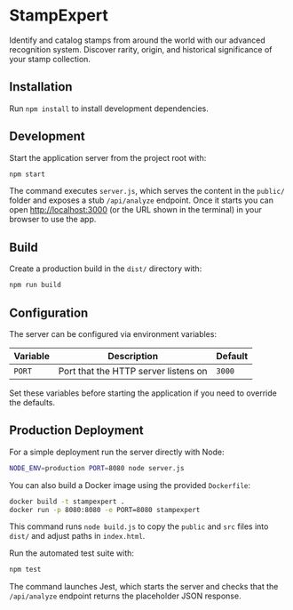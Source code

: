# StampExpert
Identify and catalog stamps from around the world with our advanced recognition system. Discover rarity, origin, and historical significance of your stamp collection.

## Installation
Run `npm install` to install development dependencies.

## Development
Start the application server from the project root with:

```bash
npm start
```

The command executes `server.js`, which serves the content in the `public/` folder and exposes a stub `/api/analyze` endpoint. Once it starts you can open [http://localhost:3000](http://localhost:3000) (or the URL shown in the terminal) in your browser to use the app.

## Build
Create a production build in the `dist/` directory with:

```bash
npm run build
```


## Configuration

The server can be configured via environment variables:

| Variable | Description | Default |
| -------- | ----------- | ------- |
| `PORT`   | Port that the HTTP server listens on | `3000` |

Set these variables before starting the application if you need to override the defaults.

## Production Deployment

For a simple deployment run the server directly with Node:

```bash
NODE_ENV=production PORT=8080 node server.js
```

You can also build a Docker image using the provided `Dockerfile`:

```bash
docker build -t stampexpert .
docker run -p 8080:8080 -e PORT=8080 stampexpert
```


This command runs `node build.js` to copy the `public` and `src` files into
`dist/` and adjust paths in `index.html`.


Run the automated test suite with:

```bash
npm test
```

The command launches Jest, which starts the server and checks that the `/api/analyze` endpoint returns the placeholder JSON response.


